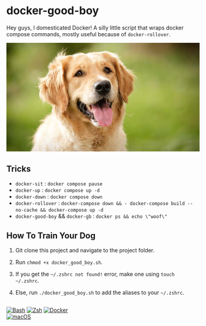 # docker-good-boy

Hey guys, I domesticated Docker! A silly little script that wraps docker compose commands, mostly useful because of `docker-rollover`. 


![good-boy](./good-boys/good-boy.jpeg)
## Tricks

- `docker-sit` : `docker compose pause`
- `docker-up` : `docker compose up -d`
- `docker-down` : `docker compose down`
- `docker-rollover` : `docker-compose down && - docker-compose build --no-cache && docker-compose up -d`
- `docker-good-boy` && `docker-gb` : `docker ps && echo \"woof\"`


## How To Train Your Dog

1. Git clone this project and navigate to the project folder.

2. Run `chmod +x docker_good_boy.sh`.

3. If you get the `~/.zshrc not found!` error, make one using `touch ~/.zshrc`.

4. Else, run `./docker_good_boy.sh` to add the aliases to your `~/.zshrc`.

## 
[![Bash](https://img.shields.io/badge/Bash-4EAA25?logo=gnubash&logoColor=fff)](#)
[![Zsh](https://img.shields.io/badge/Zsh-F15A24?logo=zsh&logoColor=fff)](#)
[![Docker](https://img.shields.io/badge/Docker-2496ED?logo=docker&logoColor=fff)](#) 	
[![macOS](https://img.shields.io/badge/macOS-000000?logo=apple&logoColor=F0F0F0)](#)
